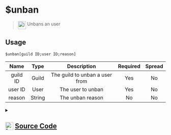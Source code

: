 # $unban
> <img align="top" src="https://upload.wikimedia.org/wikipedia/commons/thumb/e/e4/Infobox_info_icon.svg/160px-Infobox_info_icon.svg.png?20150409153300" alt="image" width="25" height="auto"> Unbans an user
## Usage
```
$unban[guild ID;user ID;reason]
```
| Name | Type | Description | Required | Spread
| :---: | :---: | :---: | :---: | :---: |
guild ID | Guild | The guild to unban a user from | Yes | No
user ID | User | The user to unban | Yes | No
reason | String | The unban reason | No | No
<details>
<summary>
    
## <img align="top" src="https://cdn4.iconfinder.com/data/icons/iconsimple-logotypes/512/github-512.png" alt="image" width="25" height="auto">  [Source Code](https://github.com/tryforge/ForgeScript-V2/blob/main/src/native/unban.ts)
    
</summary>
    
```ts
import noop from "../functions/noop"
import { ArgType, NativeFunction, Return } from "../structures"

export default new NativeFunction({
    name: "$unban",
    brackets: true,
    unwrap: true,
    description: "Unbans an user",
    args: [
        {
            name: "guild ID",
            description: "The guild to unban a user from",
            rest: false,
            required: true,
            type: ArgType.Guild
        },
        {
            name: "user ID",
            description: "The user to unban",
            rest: false,
            type: ArgType.User,
            required: true
        },
        {
            name: "reason",
            description: "The unban reason",
            rest: false,
            type: ArgType.String
        }
    ],
    async execute(ctx, [ guild, user, reason ]) {
        const unbanned = await guild.bans.remove(user, reason || undefined).catch(noop)
        return Return.success(!!unbanned) 
    },
})
```
    
</details>